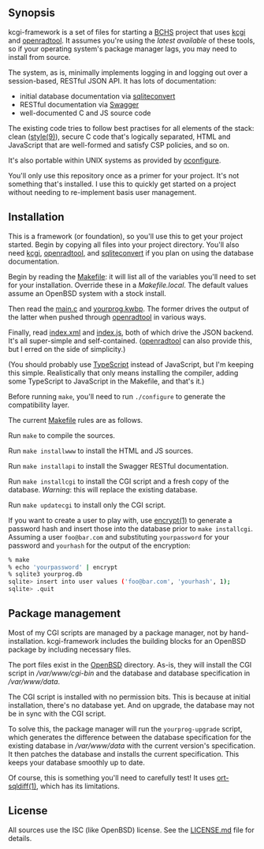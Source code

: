 ## Synopsis

kcgi-framework is a set of files for starting a [BCHS](https://learnbchs.org)
project that uses [kcgi](https://kristaps.bsd.lv/kcgi) and
[openradtool](https://kristaps.bsd.lv/openradtool).
It assumes you're using the *latest available* of these tools, so if your
operating system's package manager lags, you may need to install from source.

The system, as is, minimally implements logging in and logging out over a
session-based, RESTful JSON API.  It has lots of documentation:

- initial database documentation via
  [sqliteconvert](https://kristaps.bsd.lv/sqliteconvert)
- RESTful documentation via [Swagger](https://swagger.io)
- well-documented C and JS source code

The existing code tries to follow best practises for all elements of the
stack: clean ([style(9)](https://man.openbsd.org/style.9)), secure C code
that's logically separated, HTML and JavaScript that are well-formed and
satisfy CSP policies, and so on.

It's also portable within UNIX systems as provided by
[oconfigure](https://github.com/kristapsdz/oconfigure).

You'll only use this repository once as a primer for your project.  It's
not something that's installed.  I use this to quickly get started on a
project without needing to re-implement basis user management.

## Installation

This is a framework (or foundation), so you'll use this to get your
project started.  Begin by copying all files into your project
directory.  You'll also need [kcgi](https://kristaps.bsd.lv/kcgi),
[openradtool](https://kristaps.bsd.lv/openradtool), and
[sqliteconvert](https://kristaps.bsd.lv/sqliteconvert) if you plan on
using the database documentation.

Begin by reading the [Makefile](Makefile): it will list all of the
variables you'll need to set for your installation.  Override these in a
*Makefile.local*.  The default values assume an OpenBSD system with a
stock install.

Then read the [main.c](main.c) and [yourprog.kwbp](yourprog.kwbp).
The former drives the output of the latter when pushed through
[openradtool](https://kristaps.bsd.lv/openradtool) in various ways.

Finally, read [index.xml](index.xml) and [index.js](index.js), both of
which drive the JSON backend.  It's all super-simple and self-contained.
([openradtool](https://kristaps.bsd.lv/openradtool) can also provide
this, but I erred on the side of simplicity.)

(You should probably use [TypeScript](https://www.typescriptlang.org/)
instead of JavaScript, but I'm keeping this simple.  Realistically that
only means installing the compiler, adding some TypeScript to JavaScript
in the Makefile, and that's it.)

Before running `make`, you'll need to run `./configure` to generate the
compatibility layer.

The current [Makefile](Makefile) rules are as follows.

Run `make` to compile the sources.

Run `make installwww` to install the HTML and JS sources.

Run `make installapi` to install the Swagger RESTful documentation.

Run `make installcgi` to install the CGI script and a fresh copy of the
database.  *Warning*: this will replace the existing database.

Run `make updatecgi` to install only the CGI script.

If you want to create a user to play with, use
[encrypt(1)](https://man.openbsd.org/encrypt.1) to generate a password
hash and insert those into the database prior to `make installcgi`.
Assuming a user `foo@bar.com` and substituting `yourpassword` for your
password and `yourhash` for the output of the encryption:

```sh
% make
% echo 'yourpassword' | encrypt
% sqlite3 yourprog.db
sqlite> insert into user values ('foo@bar.com', 'yourhash', 1);
sqlite> .quit
```

## Package management

Most of my CGI scripts are managed by a package manager, not by
hand-installation.  kcgi-framework includes the building blocks for an
OpenBSD package by including necessary files.

The port files exist in the [OpenBSD](openbsd) directory.  As-is, they
will install the CGI script in */var/www/cgi-bin* and the database and
database specification in */var/www/data*.

The CGI script is installed with no permission bits.  This is because at
initial installation, there's no database yet.  And on upgrade, the
database may not be in sync with the CGI script.

To solve this, the package manager will run the `yourprog-upgrade`
script, which generates the difference between the database
specification for the existing database in */var/www/data* with the
current version's specification.  It then patches the database and
installs the current specification.  This keeps your database smoothly
up to date.

Of course, this is something you'll need to carefully test!  It uses
[ort-sqldiff(1)](https://kristaps.bsd.lv/openradtool/ort-sqldiff.1.html),
which has its limitations.

## License

All sources use the ISC (like OpenBSD) license.
See the [LICENSE.md](LICENSE.md) file for details.

